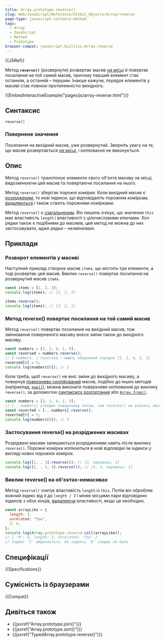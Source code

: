 ```yaml
---
title: Array.prototype.reverse()
slug: Web/JavaScript/Reference/Global_Objects/Array/reverse
page-type: javascript-instance-method
tags:
  - Array
  - JavaScript
  - Method
  - Prototype
browser-compat: javascript.builtins.Array.reverse
---
```


{{JSRef}}

Метод **`reverse()`** (розвернути) розвертає масив _[на місці](https://en.wikipedia.org/wiki/In-place_algorithm)_ й повертає посилання на той самий масив, причому перший елемент стає останнім, а останній – першим. Інакше кажучи, порядок елементів у масиві стає повною протилежністю вихідного.

{{EmbedInteractiveExample("pages/js/array-reverse.html")}}

## Синтаксис

```js-nolint
reverse()
```

### Повернене значення

Посилання на вихідний масив, уже розвернутий. Зверніть увагу на те, що масив розвертається _[на місці](https://en.wikipedia.org/wiki/In-place_algorithm)_, і копіювання не виконується.

## Опис

Метод `reverse()` транспонує елементи свого об'єкта масиву на місці, видозмінюючи цей масив та повертаючи посилання на нього.

Метод `reverse()` зберігає порожні комірки. Коли вихідний масив є [розрідженим](/uk/docs/Web/JavaScript/Guide/Indexed_collections#rozridzheni-masyvy), то нові індекси, що відповідають порожнім коміркам, [видаляються](/uk/docs/Web/JavaScript/Reference/Operators/delete) і також стають порожніми комірками.

Метод `reverse()` є [узагальненим](/uk/docs/Web/JavaScript/Reference/Global_Objects/Array#uzahalneni-metody-masyvu). Він лишень очікує, що значення `this` має властивість `length` і властивості з цілочисловими ключами. Хоч рядки також є подібними до масивів, цей метод не можна до них застосовувати, адже рядки – незмінювані.

## Приклади

### Розворот елементів у масиві

Наступний приклад створює масив `items`, що містить три елементи, а тоді розвертає цей масив. Виклик `reverse()` повертає посилання на розвернутий масив `items`.

```js
const items = [1, 2, 3];
console.log(items); // [1, 2, 3]

items.reverse();
console.log(items); // [3, 2, 1]
```

### Метод reverse() повертає посилання на той самий масив

Метод `reverse()` повертає посилання на вихідний масив, тож змінювання поверненого масиву внесе зміни також до вихідного масиву.

```js
const numbers = [3, 2, 4, 1, 5];
const reversed = numbers.reverse();
// І numbers, і reversed – мають обернений порядок [5, 1, 4, 2, 3]
reversed[0] = 5;
console.log(numbers[0]); // 5
```

Коли треба, щоб `reverse()` не вніс зміни до вихідного масиву, а повернув [поверхнево скопійований](/uk/docs/Glossary/Shallow_copy) масив, подібно до інших методів (наприклад, [`map()`](/uk/docs/Web/JavaScript/Reference/Global_Objects/Array/map)), можна виконати поверхневе копіювання до виклику `reverse()`, за допомогою [синтаксису розгортання](/uk/docs/Web/JavaScript/Reference/Operators/Spread_syntax) або [`Array.from()`](/uk/docs/Web/JavaScript/Reference/Global_Objects/Array/from).

```js
const numbers = [3, 2, 4, 1, 5];
// [...numbers] утворює поверхневу копію, тож reverse() не вносить змін до вихідного масиву
const reverted = [...numbers].reverse();
reverted[0] = 5;
console.log(numbers[0]); // 3
```

### Застосування reverse() на розріджених масивах

Розріджені масиви залишаються розрідженими навіть після виклику `reverse()`. Порожні комірки копіюються в нові відповідні їм індекси у вигляді нових порожніх комірок.

```js
console.log([1, , 3].reverse()); // [3, порожньо, 1]
console.log([1, , 3, 4].reverse()); // [4, 3, порожньо, 1]
```

### Виклик reverse() на об'єктах-немасивах

Метод `reverse()` зчитує властивість `length` із `this`. Потім він обробляє кожний індекс від `0` до `length / 2` і міняє місцями пари відповідних індексів з обох кінців, [видаляючи](/uk/docs/Web/JavaScript/Reference/Operators/delete) властивості, якщо це необхідно.

```js
const arrayLike = {
  length: 3,
  unrelated: "foo",
  2: 4,
};
console.log(Array.prototype.reverse.call(arrayLike));
// { '0': 4, length: 3, unrelated: 'foo' }
// Індекс '2' видаляється, бо індексу '0' спершу не було
```

## Специфікації

{{Specifications}}

## Сумісність із браузерами

{{Compat}}

## Дивіться також

- {{jsxref("Array.prototype.join()")}}
- {{jsxref("Array.prototype.sort()")}}
- {{jsxref("TypedArray.prototype.reverse()")}}
